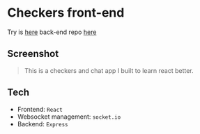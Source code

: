 # Checkers front-end

Try is [here](https://evening-tundra-99017.herokuapp.com/) back-end repo [here](https://github.com/nickprender12/Checkers-api)

## Screenshot

> This is a checkers and chat app I built to learn react better.

## Tech

- Frontend: `React`
- Websocket management: `socket.io`
- Backend: `Express`
